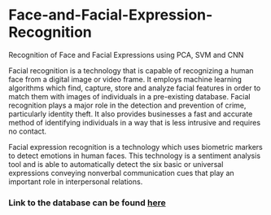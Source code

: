 # Face-and-Facial-Expression-Recognition
Recognition of Face and Facial Expressions using PCA, SVM and CNN

Facial recognition is a technology that is capable of recognizing a human face from a digital image or video frame. It employs machine learning algorithms which find, capture, store and analyze facial features in order to match them with images of individuals in a pre-existing database. Facial recognition plays a major role in the detection and prevention of crime, particularly identity theft. It also provides businesses a fast and accurate method of identifying individuals in a way that is less intrusive and requires no contact.

Facial expression recognition is a technology which uses biometric markers to detect emotions in human faces. This technology is a sentiment analysis tool and is able to automatically detect the six basic or universal expressions conveying nonverbal communication cues that play an important role in interpersonal relations.

### Link to the database can be found [here](https://drive.google.com/file/d/13TkWilTFTXgfAe4Fmv5zrogr3tjGQepO/view)
